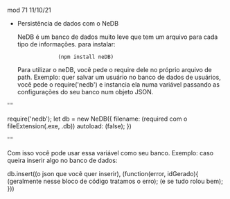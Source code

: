 mod 71                                            11/10/21

- Persistência de dados com o NeDB

  NeDB é um banco de dados  muito leve que tem um arquivo
para cada tipo de informações. para instalar:

                   (npm install neDB) 

  Para utilizar o neDB, você pede o require dele
no próprio arquivo de path. Exemplo: quer salvar um 
usuário no banco de dados de usuários, você pede o 
require('nedb') e instancia ela numa variável passando
as configurações do seu banco num objeto JSON. 

'''

require('nedb');
let db = new NeDB({
    filename: (required com o fileExtension(.exe, .db))
    autoload: (false);
})

'''

  Com isso você pode usar essa variável como seu banco.
  Exemplo: caso queira inserir algo no banco de dados:

db.insert((o json que você quer inserir),
(function(error, idGerado){
    (geralmente nesse bloco de código tratamos o erro);
    (e se tudo rolou bem);
}))